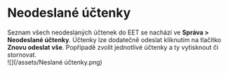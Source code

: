 # Neodeslané účtenky

Seznam všech neodeslaných účtenek do EET se nachází ve **Správa &gt; Neodeslané účtenky**. Účtenky lze dodatečně odeslat kliknutím na tlačítko **Znovu odeslat vše**. Popřípadě zvolit jednotlivé účtenky a ty vytisknout či stornovat.  
![](/assets/Neslané účtenky.png)

